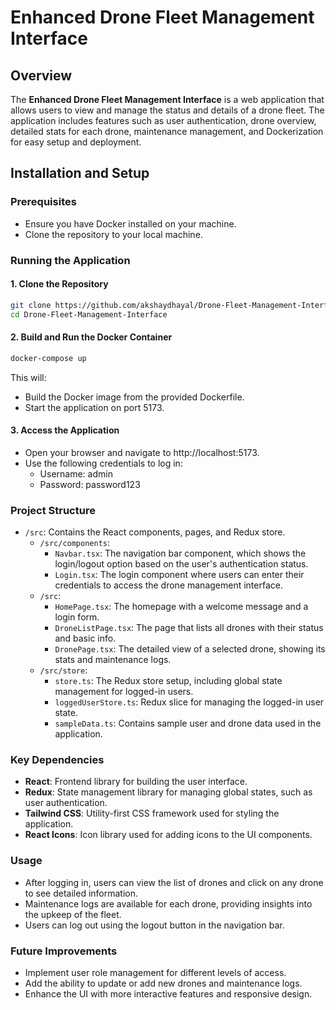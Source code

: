 # Enhanced Drone Fleet Management Interface

## Overview

The **Enhanced Drone Fleet Management Interface** is a web application that allows users to view and manage the status and details of a drone fleet. The application includes features such as user authentication, drone overview, detailed stats for each drone, maintenance management, and Dockerization for easy setup and deployment.

## Installation and Setup

### Prerequisites

- Ensure you have Docker installed on your machine.
- Clone the repository to your local machine.

### Running the Application

#### 1. Clone the Repository

```bash
git clone https://github.com/akshaydhayal/Drone-Fleet-Management-Interface
cd Drone-Fleet-Management-Interface
```
#### 2. Build and Run the Docker Container

```bash
docker-compose up
```
This will:
- Build the Docker image from the provided Dockerfile.
- Start the application on port 5173.

#### 3. Access the Application
  - Open your browser and navigate to http://localhost:5173.
  - Use the following credentials to log in:
    - Username: admin
    - Password: password123

### Project Structure

- `/src`: Contains the React components, pages, and Redux store.
  - `/src/components`:
    - `Navbar.tsx`: The navigation bar component, which shows the login/logout option based on the user's authentication status.
    - `Login.tsx`: The login component where users can enter their credentials to access the drone management interface.
  - `/src`:
    - `HomePage.tsx`: The homepage with a welcome message and a login form.
    - `DroneListPage.tsx`: The page that lists all drones with their status and basic info.
    - `DronePage.tsx`: The detailed view of a selected drone, showing its stats and maintenance logs.
  - `/src/store`:
    - `store.ts`: The Redux store setup, including global state management for logged-in users.
    - `loggedUserStore.ts`: Redux slice for managing the logged-in user state.
    - `sampleData.ts`: Contains sample user and drone data used in the application.


### Key Dependencies

- **React**: Frontend library for building the user interface.
- **Redux**: State management library for managing global states, such as user authentication.
- **Tailwind CSS**: Utility-first CSS framework used for styling the application.
- **React Icons**: Icon library used for adding icons to the UI components.

### Usage

- After logging in, users can view the list of drones and click on any drone to see detailed information.
- Maintenance logs are available for each drone, providing insights into the upkeep of the fleet.
- Users can log out using the logout button in the navigation bar.

### Future Improvements

- Implement user role management for different levels of access.
- Add the ability to update or add new drones and maintenance logs.
- Enhance the UI with more interactive features and responsive design.
